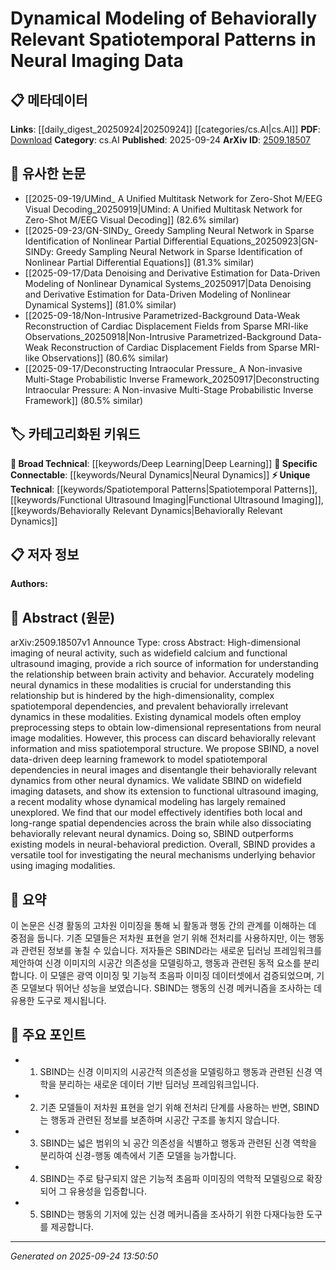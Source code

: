 <!-- KEYWORD_LINKING_METADATA:
{
  "processed_timestamp": "2025-09-24T13:50:50.304030",
  "vocabulary_version": "1.0",
  "selected_keywords": [
    "Neural Dynamics",
    "Spatiotemporal Patterns",
    "Deep Learning",
    "Functional Ultrasound Imaging",
    "Behaviorally Relevant Dynamics"
  ],
  "rejected_keywords": [],
  "similarity_scores": {
    "Neural Dynamics": 0.82,
    "Spatiotemporal Patterns": 0.78,
    "Deep Learning": 0.7,
    "Functional Ultrasound Imaging": 0.8,
    "Behaviorally Relevant Dynamics": 0.79
  },
  "extraction_method": "AI_prompt_based",
  "budget_applied": true,
  "candidates_json": {
    "candidates": [
      {
        "surface": "neural dynamics",
        "canonical": "Neural Dynamics",
        "aliases": [
          "brain activity patterns",
          "neural activity"
        ],
        "category": "specific_connectable",
        "rationale": "Neural dynamics are central to understanding brain-behavior relationships and can be linked to various neural network models.",
        "novelty_score": 0.55,
        "connectivity_score": 0.85,
        "specificity_score": 0.78,
        "link_intent_score": 0.82
      },
      {
        "surface": "spatiotemporal patterns",
        "canonical": "Spatiotemporal Patterns",
        "aliases": [
          "spatial-temporal structures",
          "spatial patterns"
        ],
        "category": "unique_technical",
        "rationale": "Spatiotemporal patterns are crucial for modeling complex dependencies in neural data and can connect to advanced imaging techniques.",
        "novelty_score": 0.65,
        "connectivity_score": 0.72,
        "specificity_score": 0.8,
        "link_intent_score": 0.78
      },
      {
        "surface": "deep learning framework",
        "canonical": "Deep Learning",
        "aliases": [
          "DL framework",
          "deep neural networks"
        ],
        "category": "broad_technical",
        "rationale": "Deep learning frameworks are widely used in modeling neural data and can connect to various machine learning methodologies.",
        "novelty_score": 0.4,
        "connectivity_score": 0.9,
        "specificity_score": 0.6,
        "link_intent_score": 0.7
      },
      {
        "surface": "functional ultrasound imaging",
        "canonical": "Functional Ultrasound Imaging",
        "aliases": [
          "fUS imaging",
          "ultrasound brain imaging"
        ],
        "category": "unique_technical",
        "rationale": "Functional ultrasound imaging is a novel modality with specific applications in neural dynamics, enhancing connectivity with imaging techniques.",
        "novelty_score": 0.68,
        "connectivity_score": 0.75,
        "specificity_score": 0.85,
        "link_intent_score": 0.8
      },
      {
        "surface": "behaviorally relevant dynamics",
        "canonical": "Behaviorally Relevant Dynamics",
        "aliases": [
          "behavioral dynamics",
          "neural-behavioral dynamics"
        ],
        "category": "unique_technical",
        "rationale": "Understanding behaviorally relevant dynamics is key to linking neural activity to behavior, providing strong connectivity to behavioral studies.",
        "novelty_score": 0.7,
        "connectivity_score": 0.78,
        "specificity_score": 0.82,
        "link_intent_score": 0.79
      }
    ],
    "ban_list_suggestions": [
      "high-dimensional imaging",
      "preprocessing steps"
    ]
  },
  "decisions": [
    {
      "candidate_surface": "neural dynamics",
      "resolved_canonical": "Neural Dynamics",
      "decision": "linked",
      "scores": {
        "novelty": 0.55,
        "connectivity": 0.85,
        "specificity": 0.78,
        "link_intent": 0.82
      }
    },
    {
      "candidate_surface": "spatiotemporal patterns",
      "resolved_canonical": "Spatiotemporal Patterns",
      "decision": "linked",
      "scores": {
        "novelty": 0.65,
        "connectivity": 0.72,
        "specificity": 0.8,
        "link_intent": 0.78
      }
    },
    {
      "candidate_surface": "deep learning framework",
      "resolved_canonical": "Deep Learning",
      "decision": "linked",
      "scores": {
        "novelty": 0.4,
        "connectivity": 0.9,
        "specificity": 0.6,
        "link_intent": 0.7
      }
    },
    {
      "candidate_surface": "functional ultrasound imaging",
      "resolved_canonical": "Functional Ultrasound Imaging",
      "decision": "linked",
      "scores": {
        "novelty": 0.68,
        "connectivity": 0.75,
        "specificity": 0.85,
        "link_intent": 0.8
      }
    },
    {
      "candidate_surface": "behaviorally relevant dynamics",
      "resolved_canonical": "Behaviorally Relevant Dynamics",
      "decision": "linked",
      "scores": {
        "novelty": 0.7,
        "connectivity": 0.78,
        "specificity": 0.82,
        "link_intent": 0.79
      }
    }
  ]
}
-->

# Dynamical Modeling of Behaviorally Relevant Spatiotemporal Patterns in Neural Imaging Data

## 📋 메타데이터

**Links**: [[daily_digest_20250924|20250924]] [[categories/cs.AI|cs.AI]]
**PDF**: [Download](https://arxiv.org/pdf/2509.18507.pdf)
**Category**: cs.AI
**Published**: 2025-09-24
**ArXiv ID**: [2509.18507](https://arxiv.org/abs/2509.18507)

## 🔗 유사한 논문
- [[2025-09-19/UMind_ A Unified Multitask Network for Zero-Shot M/EEG Visual Decoding_20250919|UMind: A Unified Multitask Network for Zero-Shot M/EEG Visual Decoding]] (82.6% similar)
- [[2025-09-23/GN-SINDy_ Greedy Sampling Neural Network in Sparse Identification of Nonlinear Partial Differential Equations_20250923|GN-SINDy: Greedy Sampling Neural Network in Sparse Identification of Nonlinear Partial Differential Equations]] (81.3% similar)
- [[2025-09-17/Data Denoising and Derivative Estimation for Data-Driven Modeling of Nonlinear Dynamical Systems_20250917|Data Denoising and Derivative Estimation for Data-Driven Modeling of Nonlinear Dynamical Systems]] (81.0% similar)
- [[2025-09-18/Non-Intrusive Parametrized-Background Data-Weak Reconstruction of Cardiac Displacement Fields from Sparse MRI-like Observations_20250918|Non-Intrusive Parametrized-Background Data-Weak Reconstruction of Cardiac Displacement Fields from Sparse MRI-like Observations]] (80.6% similar)
- [[2025-09-17/Deconstructing Intraocular Pressure_ A Non-invasive Multi-Stage Probabilistic Inverse Framework_20250917|Deconstructing Intraocular Pressure: A Non-invasive Multi-Stage Probabilistic Inverse Framework]] (80.5% similar)

## 🏷️ 카테고리화된 키워드
**🧠 Broad Technical**: [[keywords/Deep Learning|Deep Learning]]
**🔗 Specific Connectable**: [[keywords/Neural Dynamics|Neural Dynamics]]
**⚡ Unique Technical**: [[keywords/Spatiotemporal Patterns|Spatiotemporal Patterns]], [[keywords/Functional Ultrasound Imaging|Functional Ultrasound Imaging]], [[keywords/Behaviorally Relevant Dynamics|Behaviorally Relevant Dynamics]]

## 📋 저자 정보

**Authors:** 

## 📄 Abstract (원문)

arXiv:2509.18507v1 Announce Type: cross 
Abstract: High-dimensional imaging of neural activity, such as widefield calcium and functional ultrasound imaging, provide a rich source of information for understanding the relationship between brain activity and behavior. Accurately modeling neural dynamics in these modalities is crucial for understanding this relationship but is hindered by the high-dimensionality, complex spatiotemporal dependencies, and prevalent behaviorally irrelevant dynamics in these modalities. Existing dynamical models often employ preprocessing steps to obtain low-dimensional representations from neural image modalities. However, this process can discard behaviorally relevant information and miss spatiotemporal structure. We propose SBIND, a novel data-driven deep learning framework to model spatiotemporal dependencies in neural images and disentangle their behaviorally relevant dynamics from other neural dynamics. We validate SBIND on widefield imaging datasets, and show its extension to functional ultrasound imaging, a recent modality whose dynamical modeling has largely remained unexplored. We find that our model effectively identifies both local and long-range spatial dependencies across the brain while also dissociating behaviorally relevant neural dynamics. Doing so, SBIND outperforms existing models in neural-behavioral prediction. Overall, SBIND provides a versatile tool for investigating the neural mechanisms underlying behavior using imaging modalities.

## 📝 요약

이 논문은 신경 활동의 고차원 이미징을 통해 뇌 활동과 행동 간의 관계를 이해하는 데 중점을 둡니다. 기존 모델들은 저차원 표현을 얻기 위해 전처리를 사용하지만, 이는 행동과 관련된 정보를 놓칠 수 있습니다. 저자들은 SBIND라는 새로운 딥러닝 프레임워크를 제안하여 신경 이미지의 시공간 의존성을 모델링하고, 행동과 관련된 동적 요소를 분리합니다. 이 모델은 광역 이미징 및 기능적 초음파 이미징 데이터셋에서 검증되었으며, 기존 모델보다 뛰어난 성능을 보였습니다. SBIND는 행동의 신경 메커니즘을 조사하는 데 유용한 도구로 제시됩니다.

## 🎯 주요 포인트

- 1. SBIND는 신경 이미지의 시공간적 의존성을 모델링하고 행동과 관련된 신경 역학을 분리하는 새로운 데이터 기반 딥러닝 프레임워크입니다.
- 2. 기존 모델들이 저차원 표현을 얻기 위해 전처리 단계를 사용하는 반면, SBIND는 행동과 관련된 정보를 보존하며 시공간 구조를 놓치지 않습니다.
- 3. SBIND는 넓은 범위의 뇌 공간 의존성을 식별하고 행동과 관련된 신경 역학을 분리하여 신경-행동 예측에서 기존 모델을 능가합니다.
- 4. SBIND는 주로 탐구되지 않은 기능적 초음파 이미징의 역학적 모델링으로 확장되어 그 유용성을 입증합니다.
- 5. SBIND는 행동의 기저에 있는 신경 메커니즘을 조사하기 위한 다재다능한 도구를 제공합니다.


---

*Generated on 2025-09-24 13:50:50*